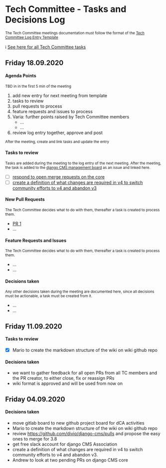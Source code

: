 # Tech Committee - Tasks and Decisions Log

<small>The Tech Committee meetings documentation must follow the format of the [Tech Committee Log Entry Template](/tech-committee/tasks-and-decisions-log-entry-template.md)</small>

ℹ️ [See here for all Tech Committee tasks](https://github.com/django-cms/django-cms-mgmt/projects/1)


## Friday 18.09.2020
#### Agenda Points
<small>TBD in in the first 5 min of the meeting</small>
1. add new entry for next meeting from template
2. tasks to review
3. pull requests to process
4. feature requests and issues to process
5. Varia: further points raised by Tech Committee members
   - ...
   - ...
6. review log entry together, approve and post

<small>After the meeting, create and link tasks and update the entry</small>
#### Tasks to review
<small>Tasks are added during the meeting to the log entry of the next meeting. After the meeting, the task is added to the [django CMS management board](https://github.com/django-cms/django-cms-mgmt/projects/1) as an issue and linked here.</small>
- [ ] [respond to open merge requests on the core](https://github.com/django-cms/django-cms-mgmt/issues/1)
- [ ] [create a definition of what changes are required in v4 to switch community efforts to v4 and abandon v3](https://github.com/django-cms/django-cms-mgmt/issues/2)
#### New Pull Requests
<small>The Tech Committee decides what to do with them, thereafter a task is created to process them.</small>
- [PR 1](https://)
- ...
#### Feature Requests and Issues
<small>The Tech Committee decides what to do with them, thereafter a task is created to process them.</small>
- ...
- ...
#### Decisions taken
<small>Any other decisions taken during the meeting are documented here, since all decisions must be actionable, a task must be created from it.</small>
- ...
- ...



## Friday 11.09.2020
#### Tasks to review
- [x] Mario to create the markdown structure of the wiki on wiki github repo
#### Decisions taken
- we want to gather feedback for all open PRs from all TC members and the PR creator, to either close, fix or reassign PRs
- wiki format is approved and will be used from now on


## Friday 04.09.2020
#### Decisions taken
- move gitlab board to new github project board for dCA activities
- Mario to create the markdown structure of the wiki on wiki github repo
- review https://github.com/divio/django-cms/pulls and propose the easy ones to merge for 3.8
- get free slack account for django CMS Association
- create a definition of what changes are required in v4 to switch community efforts to v4 and abandon v3.
- Andrew to look at two pending PRs on django CMS core







